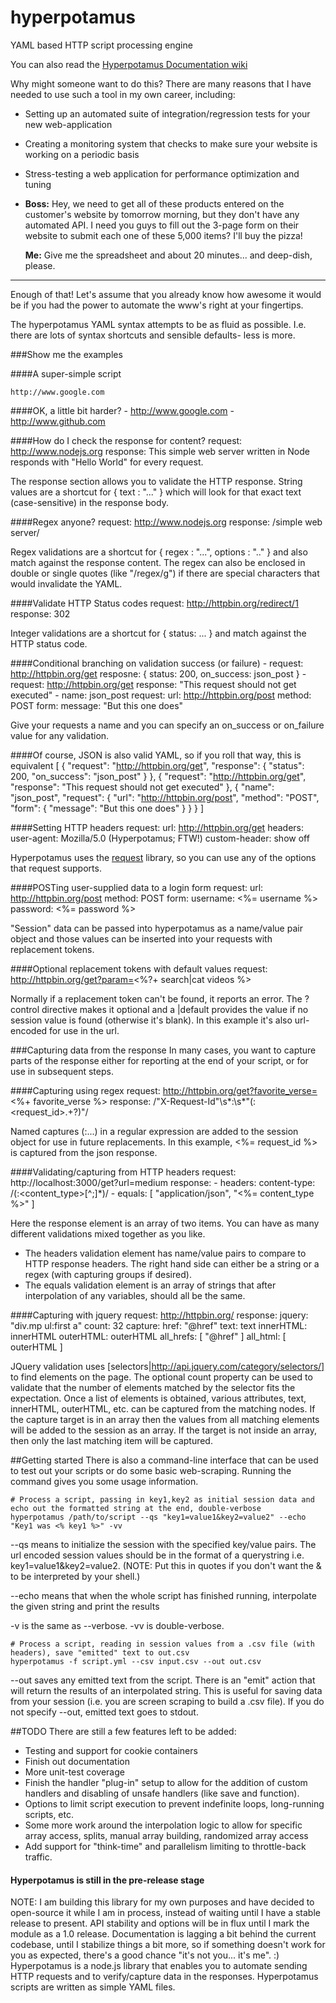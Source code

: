 # hyperpotamus
YAML based HTTP script processing engine

You can also read the [Hyperpotamus Documentation wiki](http://github.com/pmarkert/hyperpotamus/wiki)

Why might someone want to do this? There are many reasons that I have needed to use such a tool in my own career, including:
* Setting up an automated suite of integration/regression tests for your new web-application
* Creating a monitoring system that checks to make sure your website is working on a periodic basis
* Stress-testing a web application for performance optimization and tuning
* **Boss:** Hey, we need to get all of these products entered on the customer's website by tomorrow morning, but they don't have any automated API. I need you guys to fill out the 3-page form on their website to submit each one of these 5,000 items? I'll buy the pizza!

  **Me:** Give me the spreadsheet and about 20 minutes... and deep-dish, please.

-----
Enough of that! Let's assume that you already know how awesome it would be if you had the power to automate the www's right at your fingertips.

The hyperpotamus YAML syntax attempts to be as fluid as possible. I.e. there are lots of syntax shortcuts and sensible defaults- less is more. 

###Show me the examples

####A super-simple script

    http://www.google.com

####OK, a little bit harder?
    - http://www.google.com
    - http://www.github.com

####How do I check the response for content?
    request: http://www.nodejs.org
    response: This simple web server written in Node responds with "Hello World" for every request.

The response section allows you to validate the HTTP response. String values are a shortcut for { text : "..." } which will look for that exact text (case-sensitive) in the response body.

####Regex anyone?
    request: http://www.nodejs.org
    response: /simple web server/

Regex validations are a shortcut for { regex : "...", options : ".." } and also match against the response content. The regex can also be enclosed in 
double or single quotes (like "/regex/g") if there are special characters that would invalidate the YAML.

####Validate HTTP Status codes
    request: http://httpbin.org/redirect/1
    response: 302 

Integer validations are a shortcut for { status: ... } and match against the HTTP status code.

####Conditional branching on validation success (or failure)
    - request: http://httpbin.org/get
      resposne: { status: 200, on_success: json_post }
    - request: http://httpbin.org/get
      response: "This request should not get executed"
    - name: json_post
      request:
        url: http://httpbin.org/post
        method: POST
        form:
          message: "But this one does"

Give your requests a name and you can specify an on_success or on_failure value for any validation.
    
####Of course, JSON is also valid YAML, so if you roll that way, this is equivalent
    [
      {
        "request": "http://httpbin.org/get",
        "response": { "status": 200, "on_success": "json_post" }
      },
      {
        "request": "http://httpbin.org/get",
        "response": "This request should not get executed"
      },
      {
        "name": "json_post",
        "request": {
          "url": "http://httpbin.org/post",
          "method": "POST",
          "form": {
            "message": "But this one does"
          }
        }
      }
    ]

####Setting HTTP headers
    request: 
     url: http://httpbin.org/get
     headers: 
       user-agent: Mozilla/5.0 (Hyperpotamus; FTW!) 
       custom-header: show off

Hyperpotamus uses the [request](https://github.com/request/request) library, so you can use any of the options that request supports.

####POSTing user-supplied data to a login form
    request:
      url: http://httpbin.org/post
      method: POST
      form: 
        username: <%= username %>
        password: <%= password %>

"Session" data can be passed into hyperpotamus as a name/value pair object and those values can be inserted into your requests with replacement tokens. 

####Optional replacement tokens with default values
    request: http://httpbin.org/get?param=<%?+ search|cat videos %>

Normally if a replacement token can't be found, it reports an error.  The ? control directive makes it optional and a |default 
provides the value if no session value is found (otherwise it's blank). In this example it's also url-encoded for use in the url.

###Capturing data from the response
In many cases, you want to capture parts of the response either for reporting at the end of your script, or for use in subsequent steps.

####Capturing using regex
    request: http://httpbin.org/get?favorite_verse=<%+ favorite_verse %>
    response: /"X-Request-Id"\s*:\s*"(:<request_id>.+?)"/

Named captures (:<group>...) in a regular expression are added to the session object for use in future replacements. In this example, 
<%= request_id %> is captured from the json response.

####Validating/capturing from HTTP headers
    request: http://localhost:3000/get?url=medium
    response: 
      - headers:
          content-type: /(:<content_type>[^;]*)/
      - equals: [ "application/json", "<%= content_type %>" ]

Here the response element is an array of two items. You can have as many different validations mixed together as you like.
* The headers validation element has name/value pairs to compare to HTTP response headers.  The right hand side can either be a string or a regex 
(with capturing groups if desired).
* The equals validation element is an array of strings that after interpolation of any variables, should all be the same.
          
####Capturing with jquery
    request: http://httpbin.org/
    response: 
      jquery: "div.mp ul:first a"
      count: 32
      capture:
        href: "@href"
        text: text
        innerHTML: innerHTML
        outerHTML: outerHTML
        all_hrefs: [ "@href" ]
        all_html: [ outerHTML ]

JQuery validation uses [selectors|http://api.jquery.com/category/selectors/] to find elements on the page. The optional count property can be used to 
validate that the number of elements matched by the selector fits the expectation. Once a list of elements is obtained, various attributes, text, 
innerHTML, outerHTML, etc. can be captured from the matching nodes. If the capture target is in an array then the values from all matching elements 
will be added to the session as an array. If the target is not inside an array, then only the last matching item will be captured. 

##Getting started
There is also a command-line interface that can be used to test out your scripts or do some basic web-scraping.  Running the command gives you some 
usage information.

    # Process a script, passing in key1,key2 as initial session data and echo out the formatted string at the end, double-verbose
    hyperpotamus /path/to/script --qs "key1=value1&key2=value2" --echo "Key1 was <% key1 %>" -vv

--qs means to initialize the session with the specified key/value pairs.  The url encoded session values should be in the format of a querystring 
i.e. key1=value1&key2=value2. (NOTE: Put this in quotes if you don't want the & to be interpreted by your shell.) 

--echo means that when the whole script has finished running, interpolate the given string and print the results

-v is the same as --verbose. -vv is double-verbose.

    # Process a script, reading in session values from a .csv file (with headers), save "emitted" text to out.csv
    hyperpotamus -f script.yml --csv input.csv --out out.csv

--out saves any emitted text from the script. There is an "emit" action that will return the results of an interpolated string. This is useful
for saving data from your session (i.e. you are screen scraping to build a .csv file). If you do not specify --out, emitted text goes to stdout.

##TODO
There are still a few features left to be added:
* Testing and support for cookie containers
* Finish out documentation
* More unit-test coverage
* Finish the handler "plug-in" setup to allow for the addition of custom handlers and disabling of unsafe handlers (like save and function).
* Options to limit script execution to prevent indefinite loops, long-running scripts, etc.
* Some more work around the interpolation logic to allow for specific array access, splits, manual array building, randomized array access
* Add support for "think-time" and parallelism limiting to throttle-back traffic.

#### Hyperpotamus is still in the pre-release stage
NOTE: I am building this library for my own purposes and have decided to open-source it while I am in process, instead of waiting until I have a stable 
release to present. API stability and options will be in flux until I mark the module as a 1.0 release. Documentation is lagging a bit behind the current 
codebase, until I stabilize things a bit more, so if something doesn't work for you as expected, there's a good chance "it's not you... it's me". :)
Hyperpotamus is a node.js library that enables you to automate sending HTTP requests and to verify/capture data in the responses. Hyperpotamus scripts are written as simple YAML files. 

